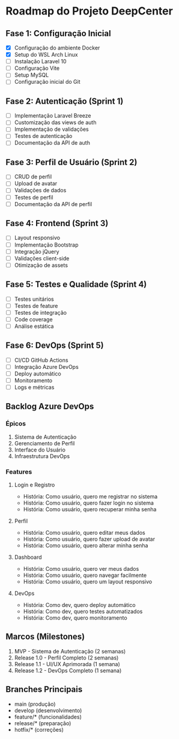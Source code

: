 # Roadmap do Projeto DeepCenter

## Fase 1: Configuração Inicial
- [x] Configuração do ambiente Docker
- [x] Setup do WSL Arch Linux
- [ ] Instalação Laravel 10
- [ ] Configuração Vite
- [ ] Setup MySQL
- [ ] Configuração inicial do Git

## Fase 2: Autenticação (Sprint 1)
- [ ] Implementação Laravel Breeze
- [ ] Customização das views de auth
- [ ] Implementação de validações
- [ ] Testes de autenticação
- [ ] Documentação da API de auth

## Fase 3: Perfil de Usuário (Sprint 2)
- [ ] CRUD de perfil
- [ ] Upload de avatar
- [ ] Validações de dados
- [ ] Testes de perfil
- [ ] Documentação da API de perfil

## Fase 4: Frontend (Sprint 3)
- [ ] Layout responsivo
- [ ] Implementação Bootstrap
- [ ] Integração jQuery
- [ ] Validações client-side
- [ ] Otimização de assets

## Fase 5: Testes e Qualidade (Sprint 4)
- [ ] Testes unitários
- [ ] Testes de feature
- [ ] Testes de integração
- [ ] Code coverage
- [ ] Análise estática

## Fase 6: DevOps (Sprint 5)
- [ ] CI/CD GitHub Actions
- [ ] Integração Azure DevOps
- [ ] Deploy automático
- [ ] Monitoramento
- [ ] Logs e métricas

## Backlog Azure DevOps

### Épicos
1. Sistema de Autenticação
2. Gerenciamento de Perfil
3. Interface do Usuário
4. Infraestrutura DevOps

### Features
1. Login e Registro
   - História: Como usuário, quero me registrar no sistema
   - História: Como usuário, quero fazer login no sistema
   - História: Como usuário, quero recuperar minha senha

2. Perfil
   - História: Como usuário, quero editar meus dados
   - História: Como usuário, quero fazer upload de avatar
   - História: Como usuário, quero alterar minha senha

3. Dashboard
   - História: Como usuário, quero ver meus dados
   - História: Como usuário, quero navegar facilmente
   - História: Como usuário, quero um layout responsivo

4. DevOps
   - História: Como dev, quero deploy automático
   - História: Como dev, quero testes automatizados
   - História: Como dev, quero monitoramento

## Marcos (Milestones)
1. MVP - Sistema de Autenticação (2 semanas)
2. Release 1.0 - Perfil Completo (2 semanas)
3. Release 1.1 - UI/UX Aprimorada (1 semana)
4. Release 1.2 - DevOps Completo (1 semana)

## Branches Principais
- main (produção)
- develop (desenvolvimento)
- feature/* (funcionalidades)
- release/* (preparação)
- hotfix/* (correções)
